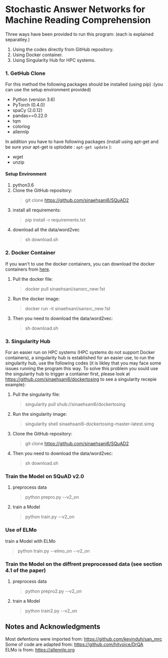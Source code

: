 # Stochastic Answer Networks for Machine Reading Comprehension

Three ways have been provided to run this program: (each is explained separatley.)
1. Using the codes directly from GitHub repository.
2. Using Docker container.
3. Using Singularity Hub for HPC systems.

### 1. GetHub Clone

For this method the following packages should be installed (using pip) :(you can use the setup environment provided)
+ Python (version 3.6)
+ PyTorch (0.4.0)
+ spaCy (2.0.12)
+ pandas==0.22.0
+ tqm
+ colorlog
+ allennlp

In addition you have to have following packages (install using apt-get and be sure your apt-get is uptodate : `apt-get update` ):
+ wget
+ unzip

#### Setup Environment
1. python3.6
2. Clone the GitHub repository:
   > git clone https://github.com/sinaehsani6/SQuAD2
3. install all requirements:
   > pip install -r requirements.txt
4. download all the data/word2vec 
   > sh download.sh

### 2. Docker Container

If you wan't to use the docker containers, you can download the docker containers from [here](https://www.docker.com/community-edition#/download).

1. Pull the docker file:
   > docker pull sinaehsani/sansrc_new:1st

2. Run the docker image:
   > docker run -it sinaehsani/sansrc_new:1st

3. Then you need to download the data/word2vec:
   > sh download.sh
  
### 3. Singularity Hub

For an easier run on HPC systems (HPC systems do not support Docker containers), a singularity hub is established for an easier use, to run the singularity hub, use the following codes (it is likley that you may face some issues running the program this way. To solve this problem you sould use the singularity hub to trigger a container first, please look at https://github.com/sinaehsani6/dockertosing to see a singularity recepie example):

1. Pull the singularity file:
   > singularity pull shub://sinaehsani6/dockertosing

2. Run the singularity image:
   > singularity shell sinaehsani6-dockertosing-master-latest.simg 
   
3. Clone the GitHub repository:
   > git clone https://github.com/sinaehsani6/SQuAD2
   
4. Then you need to download the data/word2vec:
   > sh download.sh
 

### Train the Model on SQuAD v2.0
1. preprocess data
   > python prepro.py --v2_on
2. train a Model
   > python train.py --v2_on

### Use of ELMo
train a Model with ELMo
   > python train.py --elmo_on --v2_on

### Train the Model on the diffrent preprocessed data (see section 4.1 of the paper)
1. preprocess data
   > python prepro2.py --v2_on
2. train a Model
   > python train2.py --v2_on

## Notes and Acknowledgments
Most defentions were imported from: https://github.com/kevinduh/san_mrc <br/>
Some of code are adapted from: https://github.com/hitvoice/DrQA <br/>
ELMo is from: https://allennlp.org


